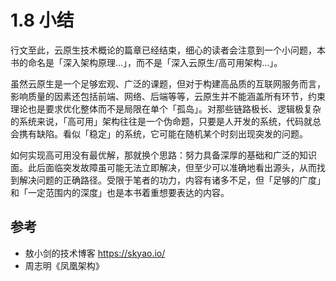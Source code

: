 # 1.8 小结

行文至此，云原生技术概论的篇章已经结束，细心的读者会注意到一个小问题，本书的命名是「深入架构原理...」，而不是「深入云原生/高可用架构...」。

虽然云原生是一个足够宏观、广泛的课题，但对于构建高品质的互联网服务而言，影响质量的因素还包括前端、网络、后端等等，云原生并不能涵盖所有环节，约束理论也是要求优化整体而不是局限在单个「孤岛」。对那些链路极长、逻辑极复杂的系统来说，「高可用」架构往往是一个伪命题，只要是人开发的系统，代码就总会携有缺陷。看似「稳定」的系统，它可能在随机某个时刻出现突发的问题。

如何实现高可用没有最优解，那就换个思路：努力具备深厚的基础和广泛的知识面。此后面临突发故障虽可能无法立即解决，但至少可以准确地看出源头，从而找到解决问题的正确路径。受限于笔者的功力，内容有诸多不足，但「足够的广度」和「一定范围内的深度」也是本书着重想要表达的内容。

## 参考

- 敖小剑的技术博客 https://skyao.io/
- 周志明《凤凰架构》
